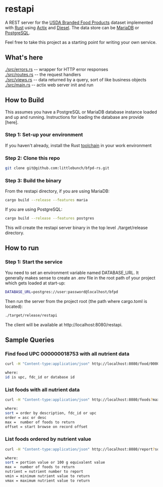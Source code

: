 # restapi
A REST server for the [USDA Branded Food Products](https://fdc.nal.usda.gov) dataset implemented with [Rust](https://www.rust-lang.org) using [Actix](https://actix.rs) and [Diesel](https://diesel.rs).  The data store can be [MariaDB](https://mariadb.com) or [PostgreSQL](https://www.postgresql.org).  

Feel free to take this project as a starting point for writing your own service.

## What's here

[./src/errors.rs](https://github.com/littlebunch/bfpd-rs/blob/master/restapi/src/errors.rs) -- wrapper for HTTP error responses  
[./src/routes.rs](https://github.com/littlebunch/bfpd-rs/blob/master/restapi/src/routes.rs)  -- the request handlers  
[./src/views.rs](https://github.com/littlebunch/bfpd-rs/blob/master/restapi/src/views.rs)  -- data returned by a query, sort of like business objects  
[./src/main.rs](https://github.com/littlebunch/bfpd-rs/blob/master/restapi/src/main.rs) -- actix web server init and run    

## How to Build

This assumes you have a PostgreSQL or MariaDB database instance loaded and up and running.  Instructions for loading the database are provide [here].

### Step 1: Set-up your environment

If you haven't already, install the Rust [toolchain](https://www.rust-lang.org/tools/install) in your work environment 

### Step 2: Clone this repo

```bash
git clone git@github.com:littlebunch/bfpd-rs.git
```

### Step 3: Build the binary  

From the restapi directory, if you are using MariaDB:

```bash
cargo build --release --features maria
```

If you are using PostgreSQL:

```bash
cargo build --release --features postgres
```

This will create the restapi server binary in the top level ./target/release directory.

## How to run

### Step 1: Start the service

You need to set an environment variable named DATABASE_URL.  It generally makes sense to create an .env file in the root path of your project which gets loaded at start-up:

```bash
DATABASE_URL=postgres://user:password@localhost/bfpd
```

Then run the server from the project root (the path where cargo.toml is located):

```bash
./target/release/restapi
```

The client will be available at  http://localhost:8080/restapi.

## Sample Queries

### Find food UPC 000000018753 with all nutrient data

```bash
curl -H "Content-type:application/json" http://localhost:8080/food/000000018753  

where:  
id is upc, fdc_id or database id  
```

### List foods with all nutrient data  

```bash
curl -H "Content-type:application/json" http://localhost:8080/foods?max=50&offset=0&sort=description&order=asc  

where:  
sort = order by description, fdc_id or upc  
order = asc or desc  
max =  number of foods to return  
offset = start browse on record offset  
```

### List foods ordered by nutrient value

```bash
curl -H "Content-type:application/json" http://localhost:8080/report?sort=portion_value&max=50&offset=0&nutrient=204&vmin=10&vmax=100

where:  
sort = portion value or 100 g equivalent value  
max =  number of foods to return  
nutrient = nutrient number to report  
vmin = minimum nutrient value to return
vmax = maximum nutrient value to return  
```
